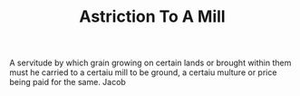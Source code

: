 ---
title: Astriction To A Mill
letter: A
permalink: "/definitions/astriction-to-a-mill.html"
body: A servitude by which grain growing on certain lands or brought within them must
  he carried to a certaiu mill to be ground, a certaiu multure or price being paid
  for the same. Jacob
published_at: '2018-07-07'
source: Black's Law Dictionary
layout: post
---